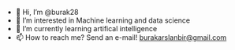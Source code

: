 - 👋 Hi, I’m @burak28
- 👀 I’m interested in Machine learning and data science
- 🌱 I’m currently learning artifical intelligence
- 📫 How to reach me? Send an e-mail! burakarslanbir@gmail.com

<!---
burak28/burak28 is a ✨ special ✨ repository because its `README.md` (this file) appears on your GitHub profile.
You can click the Preview link to take a look at your changes.
--->
